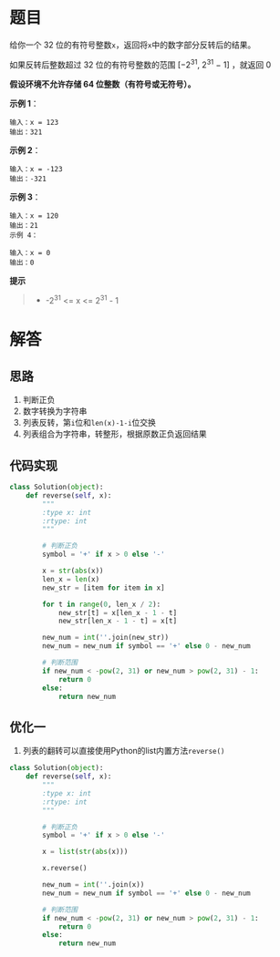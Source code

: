 # 题目

给你一个 32 位的有符号整数`x`，返回将`x`中的数字部分反转后的结果。

如果反转后整数超过 32 位的有符号整数的范围 [−2<sup>31</sup>,  2<sup>31</sup> − 1] ，就返回 0

**假设环境不允许存储 64 位整数（有符号或无符号）。**

**示例 1**：

```
输入：x = 123
输出：321
```

**示例 2**：

```
输入：x = -123
输出：-321
```

**示例 3**：

```
输入：x = 120
输出：21
示例 4：

输入：x = 0
输出：0
```

**提示**

> - -2<sup>31</sup> <= x <= 2<sup>31</sup> - 1



# 解答

## 思路

1. 判断正负
2. 数字转换为字符串
3. 列表反转，第`i`位和`len(x)-1-i`位交换
4. 列表组合为字符串，转整形，根据原数正负返回结果

## 代码实现

```python
class Solution(object):
    def reverse(self, x):
        """
        :type x: int
        :rtype: int
        """

        # 判断正负
        symbol = '+' if x > 0 else '-'

        x = str(abs(x))
        len_x = len(x)
        new_str = [item for item in x]

        for t in range(0, len_x / 2):
            new_str[t] = x[len_x - 1 - t]
            new_str[len_x - 1 - t] = x[t]

        new_num = int(''.join(new_str))
        new_num = new_num if symbol == '+' else 0 - new_num

        # 判断范围
        if new_num < -pow(2, 31) or new_num > pow(2, 31) - 1:
            return 0
        else:
            return new_num
```

## 优化一

1. 列表的翻转可以直接使用Python的list内置方法`reverse()`

```python
class Solution(object):
    def reverse(self, x):
        """
        :type x: int
        :rtype: int
        """

        # 判断正负
        symbol = '+' if x > 0 else '-'

        x = list(str(abs(x)))

        x.reverse()

        new_num = int(''.join(x))
        new_num = new_num if symbol == '+' else 0 - new_num

        # 判断范围
        if new_num < -pow(2, 31) or new_num > pow(2, 31) - 1:
            return 0
        else:
            return new_num
```

